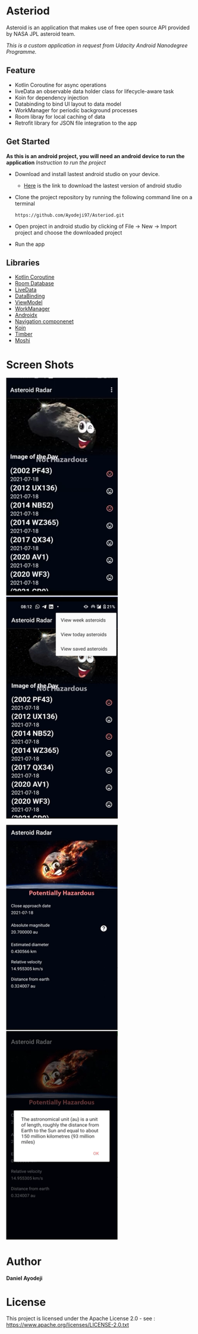 # Asteriod

Asteroid is an application that makes use of free open source API provided by NASA JPL asteroid team.

_This is a custom application in request from Udacity Android Nanodegree Programme._

## Feature
* Kotlin Coroutine for async operations
* liveData an observable data holder class for lifecycle-aware task
* Koin for dependency injection
* Databinding to bind UI layout to data model
* WorkManager for periodic background processes
* Room libray for local caching of data
* Retrofit library for JSON file integration to the app


## Get Started
**As this is an android project, you will need an android device to run the application**
_Instruction to run the project_
* Download and install lastest android studio on your device.
    - [Here](https://developer.android.com/studio) is the link to download the lastest version of android studio
* Clone the project repository by running the following command line on a terminal

    ```
    https://github.com/Ayodeji97/Asteriod.git
    
    ```
    
* Open project in android studio by clicking of File -> New -> Import project and choose the downloaded project
* Run the app

## Libraries
* [Kotlin Coroutine](https://developer.android.com/kotlin/coroutines)
* [Room Database](https://developer.android.com/topic/libraries/architecture/room)
* [LiveData](https://developer.android.com/topic/libraries/architecture/livedata)
* [DataBinding](https://developer.android.com/topic/libraries/data-binding)
* [ViewModel](https://developer.android.com/topic/libraries/architecture/viewmodel)
* [WorkManager](https://developer.android.com/topic/libraries/architecture/workmanager/basics)
* [Androidx](https://developer.android.com/jetpack/androidx)
* [Navigation componenet](https://developer.android.com/guide/navigation)
* [Koin](https://insert-koin.io/)
* [Timber](https://github.com/JakeWharton/timber)
* [Moshi](https://github.com/square/moshi)


# Screen Shots
<p float="left">
  <img src="app/src/main/res/drawable/home_screen.png" width="300" />
    <img src="app/src/main/res/drawable/filter_ui.png" width="300" />

</p>

<p float="left">
    <img src="app/src/main/res/drawable/detail_screen.png" width="300" />
    <img src="app/src/main/res/drawable/distance_info.png" width="300" />
</p>


# Author
**Daniel Ayodeji**

# License
This project is licensed under the Apache License 2.0 - see : https://www.apache.org/licenses/LICENSE-2.0.txt

